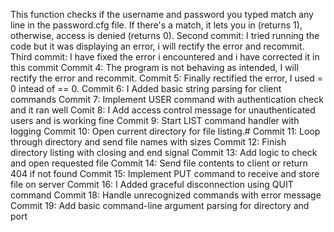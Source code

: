 This function checks if the username and password you typed match any line in the password.cfg file. If there's a match, it lets you in (returns 1), otherwise, access is denied (returns 0).
Second commit: I tried running the code but it was displaying an error, i will rectify the error and recommit.
Third commit: I have fixed the error i encountered and i have corrected it in this commit
Commit 4: The program is not behaving as intended, I will rectify the error and recommit.
Commit 5: Finally rectified the error, I used = 0 intead of == 0.
Commit 6: I Added basic string parsing for client commands
Commit 7: Implement USER command with authentication check and it ran well
Comit 8: I Add access control message for unauthenticated users and is working fine
Commit 9: Start LIST command handler with logging
Commit 10: Open current directory for file listing.#
Commit 11: Loop through directory and send file names with sizes
Commit 12: Finish directory listing with closing and end signal
Commit 13: Add logic to check and open requested file
Commit 14: Send file contents to client or return 404 if not found
Commit 15: Implement PUT command to receive and store file on server
Commit 16: I Added graceful disconnection using QUIT command
Commit 18: Handle unrecognized commands with error message
Commit 19: Add basic command-line argument parsing for directory and port